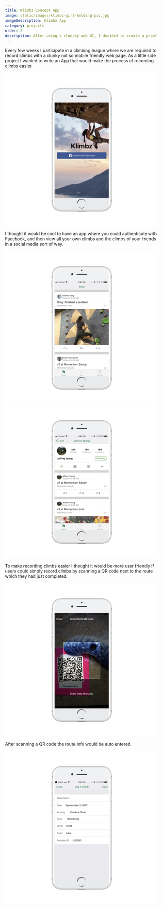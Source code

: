 ```yaml
---
title: Klimbz Concept App
image: static/images/klimbz-girl-holding-pic.jpg
imageDescription: Klimbz App
category: projects
order: 2
description: After using a cluncky web UI, I decided to create a proof of concept native app with a better user experience.
---
```


Every few weeks I participate in a climbing league where we are required to record climbs with a clunky not so mobile friendly web page.  As a little side project I wanted to write an App that would make the process of recording climbs easier.

![Landing Page](/static/images/klimbz-img1.png)

I thought it would be cool to have an app where you could authenticate with Facebook, and then view all your own climbs and the climbs of your friends in a social media sort of way.

![Feed Screen Shot](/static/images/klimbz-img2.png)
![Profile screen](/static/images/klimbz-img3.png)

To make recording climbs easier I thought it would be more user friendly if users could simply record climbs by scanning a QR code next to the route which they had just completed.

![Profile screen](/static/images/klimbz-img4.png)

After scanning a QR code the route info would be auto entered.

![Profile screen](/static/images/klimbz-img5.png)